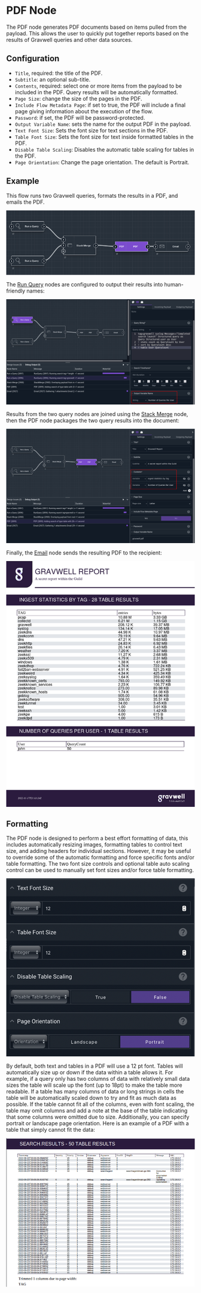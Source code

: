 # PDF Node

The PDF node generates PDF documents based on items pulled from the payload. This allows the user to quickly put together reports based on the results of Gravwell queries and other data sources.

## Configuration

* `Title`, required: the title of the PDF.
* `Subtitle`: an optional sub-title.
* `Contents`, required: select one or more items from the payload to be included in the PDF. Query results will be automatically formatted.
* `Page Size`: change the size of the pages in the PDF.
* `Include Flow Metadata Page`: if set to true, the PDF will include a final page giving information about the execution of the flow.
* `Password`: if set, the PDF will be password-protected.
* `Output Variable Name`: sets the name for the output PDF in the payload.
* `Text Font Size`: Sets the font size for text sections in the PDF.
* `Table Font Size`: Sets the font size for text inside formatted tables in the PDF.
* `Disable Table Scaling`: Disables the automatic table scaling for tables in the PDF.
* `Page Orientation`: Change the page orientation. The default is Portrait.

## Example

This flow runs two Gravwell queries, formats the results in a PDF, and emails the PDF.

![](pdf-example1.png)

The [Run Query](runquery) nodes are configured to output their results into human-friendly names:

![](pdf-example2.png)

Results from the two query nodes are joined using the [Stack Merge](stackmerge) node, then the PDF node packages the two query results into the document:

![](pdf-example3.png)

Finally, the [Email](email) node sends the resulting PDF to the recipient:

![](pdf-example4.png)

## Formatting

The PDF node is designed to perform a best effort formatting of data, this includes automatically resizing images, formatting tables to control text size, and adding headers for individual sections.  However, it may be useful to override some of the automatic formatting and force specific fonts and/or table formatting.  The two font size controls and optional table auto scaling control can be used to manually set font sizes and/or force table formatting.

![](pdf-example5.png)

By default, both text and tables in a PDF will use a 12 pt font.  Tables will automatically size up or down if the data within a table allows it.  For example, if a query only has two columns of data with relatively small data sizes the table will scale up the font (up to 18pt) to make the table more readable.  If a table has many columns of data or long strings in cells the table will be automatically scaled down to try and fit as much data as possible.  If the table cannot fit all of the columns, even with font scaling, the table may omit columns and add a note at the base of the table indicating that some columns were omitted due to size. Additionally, you can specify portrait or landscape page orientation. Here is an example of a PDF with a table that simply cannot fit the data:

![](pdf-example6.png)

